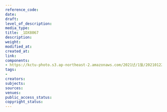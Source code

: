 ```yaml
---
reference_code: 
date: 
draft: 
level_of_description: 
media_type: 
title: _1DX8067
description: 
weight: 
modified_at: 
created_at: 
link: 
components:
- https://kctu-photo.s3.ap-northeast-2.amazonaws.com/2021년/1월/20210122_김진숙+보도행진+희망뚜벅이+20일차/_1DX8067.jpg
tags:
- 
creators: 
subjects: 
sources: 
venues: 
public_access_status: 
copyright_status: 
---
```

